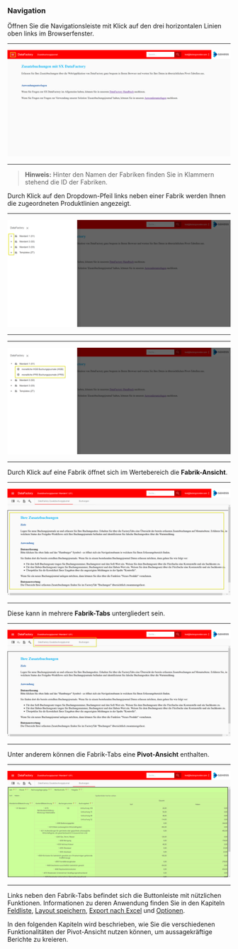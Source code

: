 ### Navigation

Öffnen Sie die Navigationsleiste mit Klick auf den drei horizontalen Linien oben links im Browserfenster.

---
![](/Pictures/Web-Client/Fabrik/Navigation/navigation_1.png)

---

>**Hinweis:** Hinter den Namen der Fabriken finden Sie in Klammern stehend die ID der Fabriken.

Durch Klick auf den Dropdown-Pfeil links neben einer Fabrik werden Ihnen die zugeordneten Produktlinien angezeigt.

---
![](/Pictures/Web-Client/Fabrik/Navigation/navigation_2.png)

---

---
![](/Pictures/Web-Client/Fabrik/Navigation/navigation_3.png)

---

Durch Klick auf eine Fabrik öffnet sich im Wertebereich die **Fabrik-Ansicht**.

---
![](/Pictures/Web-Client/Fabrik/Navigation/navigation_4.png)

---

Diese kann in mehrere **Fabrik-Tabs** untergliedert sein.

---
![](/Pictures/Web-Client/Fabrik/Navigation/navigation_5.png)

---

Unter anderem können die Fabrik-Tabs eine **Pivot-Ansicht** enthalten.

---
![](/Pictures/Web-Client/Fabrik/Navigation/navigation_6.png)

---

Links neben den Fabrik-Tabs befindet sich die Buttonleiste mit nützlichen Funktionen. Informationen zu deren Anwendung finden Sie in den Kapiteln [Feldliste](https://saxess-software.gitbooks.io/datafactory-handbuch-deutsch/content/der-web-client/fabrik/pivot-ansicht/feldliste.html), [Layout speichern](https://saxess-software.gitbooks.io/datafactory-handbuch-deutsch/content/der-web-client/fabrik/pivot-ansicht/layout-speichern.html), [Export nach Excel](https://saxess-software.gitbooks.io/datafactory-handbuch-deutsch/content/der-web-client/fabrik/pivot-ansicht/nach-excel-exportieren.html) und [Optionen](https://saxess-software.gitbooks.io/datafactory-handbuch-deutsch/content/der-web-client/fabrik/pivot-ansicht/optionen.html).

In den folgenden Kapiteln wird beschrieben, wie Sie die verschiedenen Funktionalitäten der Pivot-Ansicht nutzen können, um aussagekräftige Berichte zu kreieren.

